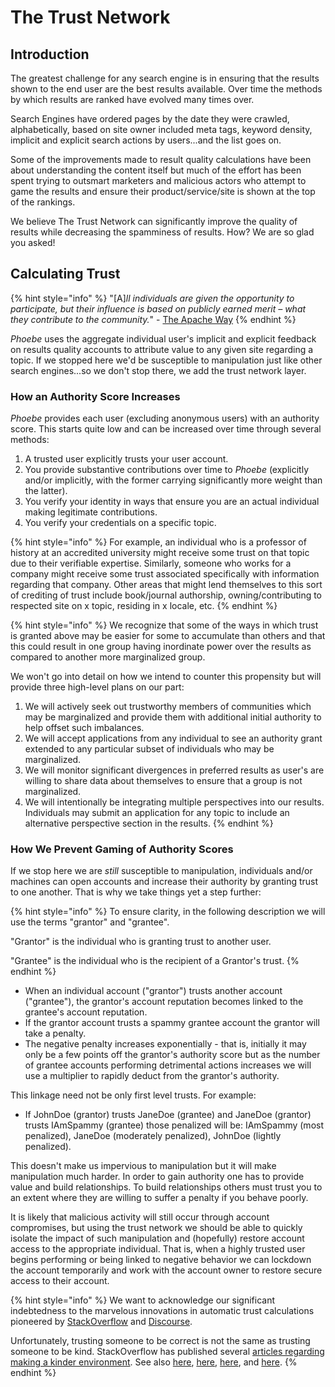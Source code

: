 # The Trust Network

## Introduction

The greatest challenge for any search engine is in ensuring that the results shown to the end user are the best results available. Over time the methods by which results are ranked have evolved many times over.

Search Engines have ordered pages by the date they were crawled, alphabetically, based on site owner included meta tags, keyword density, implicit and explicit search actions by users...and the list goes on.

Some of the improvements made to result quality calculations have been about understanding the content itself but much of the effort has been spent trying to outsmart marketers and malicious actors who attempt to game the results and ensure their product/service/site is shown at the top of the rankings.

We believe The Trust Network can significantly improve the quality of results while decreasing the spamminess of results. How? We are so glad you asked!

## Calculating Trust

{% hint style="info" %}
"\[A\]_ll individuals are given the opportunity to participate, but their influence is based on publicly earned merit – what they contribute to the community._" - [The Apache Way](http://www.apache.org/theapacheway/)
{% endhint %}

_Phoebe_ uses the aggregate individual user's implicit and explicit feedback on results quality accounts to attribute value to any given site regarding a topic. If we stopped here we'd be susceptible to manipulation just like other search engines...so we don't stop there, we add the trust network layer.

### How an Authority Score Increases

_Phoebe_ provides each user \(excluding anonymous users\) with an authority score. This starts quite low and can be increased over time through several methods:

1. A trusted user explicitly trusts your user account.
2. You provide substantive contributions over time to _Phoebe_ \(explicitly and/or implicitly, with the former carrying significantly more weight than the latter\).
3. You verify your identity in ways that ensure you are an actual individual making legitimate contributions.
4. You verify your credentials on a specific topic.

{% hint style="info" %}
For example, an individual who is a professor of history at an accredited university might receive some trust on that topic due to their verifiable expertise. Similarly, someone who works for a company might receive some trust associated specifically with information regarding that company. Other areas that might lend themselves to this sort of crediting of trust include book/journal authorship, owning/contributing to respected site on x topic, residing in x locale, etc.
{% endhint %}

{% hint style="info" %}
We recognize that some of the ways in which trust is granted above may be easier for some to accumulate than others and that this could result in one group having inordinate power over the results as compared to another more marginalized group.

We won't go into detail on how we intend to counter this propensity but will provide three high-level plans on our part:

1. We will actively seek out trustworthy members of communities which may be marginalized and provide them with additional initial authority to help offset such imbalances.
2. We will accept applications from any individual to see an authority grant extended to any particular subset of individuals who may be marginalized. 
3. We will monitor significant divergences in preferred results as user's are willing to share data about themselves to ensure that a group is not marginalized.
4. We will intentionally be integrating multiple perspectives into our results. Individuals may submit an application for any topic to include an alternative perspective section in the results.
{% endhint %}

### How We Prevent Gaming of Authority Scores

If we stop here we are _still_ susceptible to manipulation, individuals and/or machines can open accounts and increase their authority by granting trust to one another. That is why we take things yet a step further:

{% hint style="info" %}
To ensure clarity, in the following description we will use the terms "grantor" and "grantee".

"Grantor" is the individual who is granting trust to another user.

"Grantee" is the individual who is the recipient of a Grantor's trust.
{% endhint %}

* When an individual account \("grantor"\) trusts another account \("grantee"\), the grantor's account reputation becomes linked to the grantee's account reputation.
* If the grantor account trusts a spammy grantee account the grantor will take a penalty.
* The negative penalty increases exponentially - that is, initially it may only be a few points off the grantor's authority score but as the number of grantee accounts performing detrimental actions increases we will use a multiplier to rapidly deduct from the grantor's authority.

This linkage need not be only first level trusts. For example:

* If JohnDoe \(grantor\) trusts JaneDoe \(grantee\) and JaneDoe \(grantor\) trusts IAmSpammy \(grantee\) those penalized will be: IAmSpammy \(most penalized\), JaneDoe \(moderately penalized\), JohnDoe \(lightly penalized\).

This doesn't make us impervious to manipulation but it will make manipulation much harder. In order to gain authority one has to provide value and build relationships. To build relationships others must trust you to an extent where they are willing to suffer a penalty if you behave poorly.

It is likely that malicious activity will still occur through account compromises, but using the trust network we should be able to quickly isolate the impact of such manipulation and \(hopefully\) restore account access to the appropriate individual. That is, when a highly trusted user begins performing or being linked to negative behavior we can lockdown the account temporarily and work with the account owner to restore secure access to their account.

{% hint style="info" %}
We want to acknowledge our significant indebtedness to the marvelous innovations in automatic trust calculations pioneered by [StackOverflow](https://stackoverflow.com/) and [Discourse](https://www.discourse.org/).

Unfortunately, trusting someone to be correct is not the same as trusting someone to be kind. StackOverflow has published several [articles regarding making a kinder environment](https://stackoverflow.blog/?s=welcome+wagon). See also [here](https://stackoverflow.blog/2018/04/26/stack-overflow-isnt-very-welcoming-its-time-for-that-to-change/), [here](https://stackoverflow.blog/2019/03/28/the-next-ceo-of-stack-overflow/), [here](https://stackoverflow.blog/2020/04/09/the-unfriendly-robot-automatically-flagging-unwelcoming-comments/), and [here](https://stackoverflow.blog/2019/10/10/iterating-on-inclusion/).
{% endhint %}



